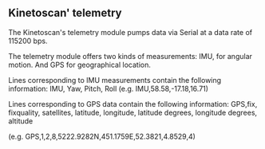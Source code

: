 ## Kinetoscan' telemetry

The Kinetoscan's telemetry module pumps data via Serial at a data rate of 115200 bps.

The telemetry module offers two kinds of measurements: IMU, for angular motion. And GPS for geographical location.

Lines corresponding to IMU measurements contain the following information:
IMU, Yaw, Pitch, Roll (e.g. IMU,58.58,-17.18,16.71)

Lines corresponding to GPS data contain the following information:
GPS,fix, fixquality, satellites, latitude, longitude, latitude degrees, longitude degrees, altitude

(e.g. GPS,1,2,8,5222.9282N,451.1759E,52.3821,4.8529,4)
